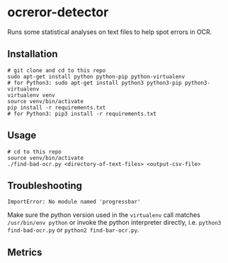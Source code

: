 ocreror-detector
================

Runs some statistical analyses on text files to help spot errors in OCR.


Installation
------------

```
# git clone and cd to this repo
sudo apt-get install python python-pip python-virtualenv
# for Python3: sudo apt-get install python3 python3-pip python3-virtualenv
virtualenv venv
source venv/bin/activate
pip install -r requirements.txt
# for Python3: pip3 install -r requirements.txt
```

Usage
-----

```
# cd to this repo
source venv/bin/activate
./find-bad-ocr.py <directory-of-text-files> <output-csv-file>
```

Troubleshooting
---------------

`ImportError: No module named 'progressbar'`

Make sure the python version used in the `virtualenv` call matches
`/usr/bin/env python` or invoke the python interpreter directly, i.e.
`python3 find-bad-ocr.py` or `python2 find-bar-ocr.py`.

Metrics
-------


